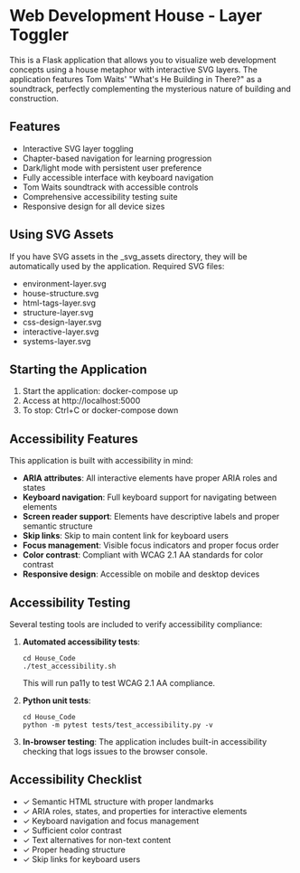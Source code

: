 # Web Development House - Layer Toggler

This is a Flask application that allows you to visualize web development concepts using a house metaphor with interactive SVG layers. The application features Tom Waits' "What's He Building in There?" as a soundtrack, perfectly complementing the mysterious nature of building and construction.

## Features

- Interactive SVG layer toggling
- Chapter-based navigation for learning progression
- Dark/light mode with persistent user preference
- Fully accessible interface with keyboard navigation
- Tom Waits soundtrack with accessible controls
- Comprehensive accessibility testing suite
- Responsive design for all device sizes

## Using SVG Assets

If you have SVG assets in the _svg_assets directory, they will be automatically used by the application.
Required SVG files:
- environment-layer.svg
- house-structure.svg
- html-tags-layer.svg
- structure-layer.svg
- css-design-layer.svg
- interactive-layer.svg
- systems-layer.svg

## Starting the Application

1. Start the application: docker-compose up
2. Access at http://localhost:5000
3. To stop: Ctrl+C or docker-compose down

## Accessibility Features

This application is built with accessibility in mind:

- **ARIA attributes**: All interactive elements have proper ARIA roles and states
- **Keyboard navigation**: Full keyboard support for navigating between elements
- **Screen reader support**: Elements have descriptive labels and proper semantic structure
- **Skip links**: Skip to main content link for keyboard users
- **Focus management**: Visible focus indicators and proper focus order
- **Color contrast**: Compliant with WCAG 2.1 AA standards for color contrast
- **Responsive design**: Accessible on mobile and desktop devices

## Accessibility Testing

Several testing tools are included to verify accessibility compliance:

1. **Automated accessibility tests**:
   ```
   cd House_Code
   ./test_accessibility.sh
   ```
   This will run pa11y to test WCAG 2.1 AA compliance.

2. **Python unit tests**:
   ```
   cd House_Code
   python -m pytest tests/test_accessibility.py -v
   ```
   
3. **In-browser testing**:
   The application includes built-in accessibility checking that logs issues to the browser console.

## Accessibility Checklist

- ✓ Semantic HTML structure with proper landmarks
- ✓ ARIA roles, states, and properties for interactive elements
- ✓ Keyboard navigation and focus management
- ✓ Sufficient color contrast
- ✓ Text alternatives for non-text content
- ✓ Proper heading structure
- ✓ Skip links for keyboard users
